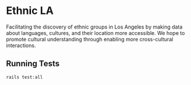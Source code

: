 # Ethnic LA

Facilitating the discovery of ethnic groups in Los Angeles by making data about languages, cultures, and their location more accessible. We hope to promote cultural understanding through enabling more cross-cultural interactions.

## Running Tests

`rails test:all`

